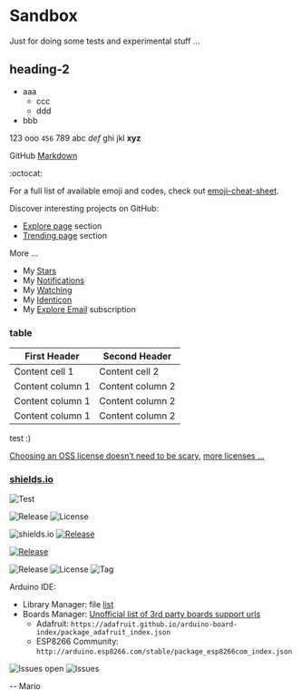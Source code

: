 # Sandbox
Just for doing some tests and experimental stuff ...

## heading-2
- aaa
  - ccc
  - ddd
- bbb

123 ooo `456` 789
abc *def* ghi jkl
**xyz**

GitHub [Markdown](https://help.github.com/articles/basic-writing-and-formatting-syntax)

:octocat:

For a full list of available emoji and codes, check out [emoji-cheat-sheet](https://www.webpagefx.com/tools/emoji-cheat-sheet).

Discover interesting projects on GitHub:
  - [Explore page](https://github.com/explore) section
  - [Trending page](https://github.com/trending) section

More ...
 - My [Stars](https://github.com/stars)
 - My [Notifications](https://github.com/notifications)
 - My [Watching](https://github.com/watching)
 - My [Identicon](https://identicons.github.com/Mokolea.png)
 - My [Explore Email](https://github.com/explore/subscribe) subscription

### table

First Header | Second Header
------------ | -------------
Content cell 1 | Content cell 2
Content column 1 | Content column 2
Content column 1 | Content column 2
Content column 1 | Content column 2

test :)

[Choosing an OSS license doesn’t need to be scary](http://choosealicense.com), 
[more licenses ...](http://choosealicense.com/licenses)

### [shields.io](http://shields.io)
![Test](https://img.shields.io/badge/subject-status-green.svg)

![Release](https://img.shields.io/github/release/Mokolea/InputDebounce.svg)
![License](https://img.shields.io/github/license/Mokolea/InputDebounce.svg)

![shields.io](https://img.shields.io/badge/InputDebounce-v1.0.0-blue.svg)
[![Release](https://img.shields.io/badge/InputDebounce-v1.1.0-blue.svg)](https://github.com/Mokolea/InputDebounce/releases)

[![Release](https://img.shields.io/badge/SimpleQtLogger-v1.1.0--rc2-orange.svg)](https://github.com/Mokolea/SimpleQtLogger/releases)

![Release](https://img.shields.io/github/release/Mokolea/SimpleQtLogger.svg)
![License](https://img.shields.io/github/license/Mokolea/SimpleQtLogger.svg)
![Tag](https://img.shields.io/github/tag/Mokolea/SimpleQtLogger.svg)

Arduino IDE:
 - Library Manager: file [list](http://downloads.arduino.cc/libraries/library_index.json)
 - Boards Manager: [Unofficial list of 3rd party boards support urls](https://github.com/arduino/Arduino/wiki/Unofficial-list-of-3rd-party-boards-support-urls)
   - Adafruit: `https://adafruit.github.io/arduino-board-index/package_adafruit_index.json`
   - ESP8266 Community: `http://arduino.esp8266.com/stable/package_esp8266com_index.json`

![Issues open](https://img.shields.io/github/issues/arduino/Arduino.svg)
![Issues](https://img.shields.io/github/issues-raw/arduino/Arduino.svg)

-- Mario
